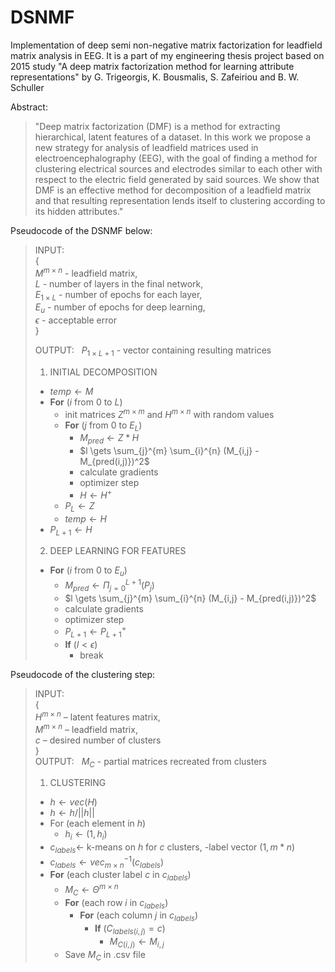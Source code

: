 # DSNMF
Implementation of deep semi non-negative matrix factorization for leadfield matrix analysis in EEG. It is a part of my engineering thesis project based on 2015 study "A deep matrix  factorization method for learning attribute representations" by G. Trigeorgis, K. Bousmalis, S. Zafeiriou and B. W. Schuller

Abstract:
>"Deep matrix factorization (DMF) is a method for extracting hierarchical, latent features of a dataset. In this work we propose a new strategy for analysis of leadfield matrices
used in electroencephalography (EEG), with the goal of finding a method for clustering
electrical sources and electrodes similar to each other with respect to the electric field
generated by said sources. We show that DMF is an effective method for decomposition
of a leadfield matrix and that resulting representation lends itself to clustering according
to its hidden attributes."

Pseudocode of the DSNMF below:

>INPUT:\
{\
$M^{m \times n}$ - leadfield matrix,\
$L$ - number of layers in the final network,\
$E_{1 \times L}$ - number of epochs for each layer,\
$E_{u}$ - number of epochs for deep learning,\
$\epsilon$ - acceptable error\
}
>
>OUTPUT: &nbsp;
$P_{1 \times L+1}$ - vector containing resulting matrices
>
>1. INITIAL DECOMPOSITION
>  * $temp \gets M$
>  * __For__ ($i$ from 0 to $L$)
>    * init matrices $Z^{m \times m}$ and $H^{m \times n}$ with random values
>    * __For__ ($j$ from 0 to $E_L$)
>      * $M_{pred} \gets Z * H$
>      * $l \gets \sum_{j}^{m} \sum_{i}^{n} (M_{i,j} - M_{pred(i,j)})^2$
>      * calculate gradients
>      * optimizer step
>      * $H \gets H^{+}$
>    * $P_{L} \gets Z$
>    * $temp \gets H$
>  * $P_{L+1} \gets H$
>
>2. DEEP LEARNING FOR FEATURES
>  * __For__ ($i$ from 0 to $E_u$)
>    * $M_{pred} \gets \Pi_{j=0}^{L+1} (P_{j})$
>    * $l \gets \sum_{j}^{m} \sum_{i}^{n} (M_{i,j} - M_{pred(i,j)})^2$
>    * calculate gradients
>    * optimizer step
>    * $P_{L+1} \gets P_{L+1}^{+}$
>    * __If__ ($l < \epsilon$)
>      * break

Pseudocode of the clustering step:

>INPUT:\
>{\
>$H^{m \times n}$ – latent features matrix,\
>$M^{m \times n}$ – leadfield matrix,\
>$c$ – desired number of clusters\
>}\
>OUTPUT: &nbsp;
$M_C$ - partial matrices recreated from clusters
>1. CLUSTERING
>  * $h \gets vec(H)$
>  * $h \gets h / ||h||$
>  * For (each element in $h$)
>    * $h_{i} \gets (1, h_{i})$
>  * $c_{labels} \gets$ k-means on $h$ for $c$ clusters, -label vector $(1, m*n)$
>  * $c_{labels} \gets vec_{m \times n}^{-1} (c_{labels})$
>  * __For__ (each cluster label $c$ in $c_{labels}$)
>    * $M_C \gets \Theta^{m \times n}$
>    * __For__ (each row $i$ in $c_{labels}$)
>      * __For__ (each column $j$ in $c_{labels}$)
>        * __If__ ($C_{labels(i,j)} = c$)
>          * $M_{C(i,j)} \gets M_{i,j}$
>    * Save $M_C$ in .csv file
